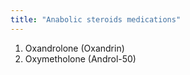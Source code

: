 ```yaml
---
title: "Anabolic steroids medications"
---
```

1) Oxandrolone (Oxandrin)
2) Oxymetholone (Androl-50)

